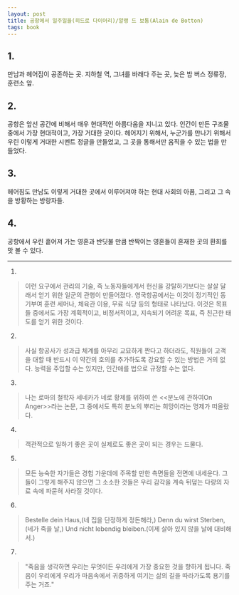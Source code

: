 ```yaml
---
layout: post
title: 공항에서 일주일을(히드로 다이어리)/알랭 드 보통(Alain de Botton)
tags: book
---
```


## 1. 
만남과 헤어짐이 공존하는 곳. 지하철 역, 그녀를 바래다 주는 곳, 늦은 밤 버스 정류장, 훈련소 앞.

## 2. 
공항은 앞선 공간에 비해서 매우 현대적인 아름다움을 지니고 있다. 인간이 만든 구조물 중에서 가장 현대적이고, 가장 거대한 곳이다. 헤어지기 위해서, 누군가를 만나기 위해서 우린 이렇게 거대한 시멘트 정글을 만들었고, 그 곳을 통해서만 움직을 수 있는 법을 만들었다.

## 3. 
헤어짐도 만남도 이렇게 거대한 곳에서 이루어져야 하는 현대 사회의 아픔, 그리고 그 속을 방황하는 방랑자들.

## 4. 
공항에서 우린 흩어져 가는 영혼과 반딧불 만큼 반짝이는 영혼들이 혼재한 곳의 환희를 맛 볼 수 있다.

- - -

1. 
> 이런 요구에서 관리의 기술, 즉 노동자들에게서 헌신을 강탈하기보다는 살살 달래서 얻기 위한 일군의 관행이 만들어졌다. 영국항공에서는 이것이 정기적인 동기부여 훈련 세머나, 체육관 이용, 무료 식당 등의 형태로 나타났다. 이것은 목표들 중에서도 가장 계획적이고, 비정서적이고, 지속되기 어려운 목표, 즉 친근한 태도를 얻기 위한 것이다.
 
2. 
> 사실 항공사가 성과급 체계를 아무리 교묘하게 짠다고 하더라도, 직원들이 고객을 대할 때 반드시 이 약간의 호의를 추가하도록 강요할 수 있는 방법은 거의 없다. 능력을 주입할 수는 있지만, 인간애를 법으로 규정할 수는 없다.

3.  
> 나는 로마의 철학자 세네카가 네로 황제를 위하여 쓴 <<분노에 관하여On Anger>>라는 논문, 그 중에서도 특히 분노의 뿌리는 희망이라는 명제가 떠올랐다.
 
4. 
> 객관적으로 일하기 좋은 곳이 실제로도 좋은 곳이 되는 경우는 드물다.
 
5. 
> 모든 능숙한 자가들은 경험 가운데에 주목할 만한 측면들을 전면에 내세운다. 그들이 그렇게 해주지 않으면 그 소소한 것들은 우리 감각을 계속 뒤덮는 다량의 자료 속에 파묻혀 사라질 것이다.
 
6. 
> Bestelle dein Haus,(네 집을 단정하게 정돈해라,)
Denn du wirst Sterben,(네가 죽을 날,)
Und nicht lebendig bleiben.(이제 살아 있지 않을 날에 대비해서.)

7.  
> "죽음을 생각하면 우리는 무엇이든 우리에게 가장 중요한 것을 향하게 됩니다. 죽음이 우리에게 우리가 마음속에서 귀중하게 여기는 삶의 길을 따라가도록 용기를 주는 거죠."